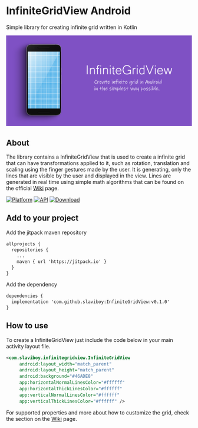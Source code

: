 # InfiniteGridView Android
Simple library for creating infinite grid written in Kotlin

<img alt="cookie monster" src="https://github.com/slaviboy/InfiniteGridView/blob/master/screens/image11.png">
 
## About
The library contains a InfiniteGridView that is used to create a infinite grid that can have transformations applied to it, such as rotation, translation and scaling using the finger gestures made by the user. It is generating, only the lines that are visible by the user and displayed in the view. Lines are generated in real time using simple math algorithms that can be found on the official [Wiki](https://github.com/slaviboy/InfiniteGridView/wiki) page.

[![Platform](https://img.shields.io/badge/platform-android-green.svg)](http://developer.android.com/index.html)
[![API](https://img.shields.io/badge/API-14%2B-brightgreen.svg?style=flat)](https://android-arsenal.com/api?level=21)
[![Download](https://img.shields.io/badge/version-0.1.0-blue)](https://github.com/slaviboy/InfiniteGridView/releases)

## Add to your project

Add the jitpack maven repository
```
allprojects {
  repositories {
    ...
    maven { url 'https://jitpack.io' }
  }
}
``` 
Add the dependency
```
dependencies {
  implementation 'com.github.slaviboy:InfiniteGridView:v0.1.0'
}
```

## How to use
 
To create a InfiniteGridView just include the code below in your main activity layout file.

```xml
<com.slaviboy.infinitegridview.InfiniteGridView
     android:layout_width="match_parent"
     android:layout_height="match_parent"
     android:background="#46ADE8"
     app:horizontalNormalLinesColor="#ffffff"
     app:horizontalThickLinesColor="#ffffff"
     app:verticalNormalLinesColor="#ffffff"
     app:verticalThickLinesColor="#ffffff" />
```
For supported properties and more about how to customize the grid, check the section on the [Wiki](https://github.com/slaviboy/InfiniteGridView/wiki#properties) page.
